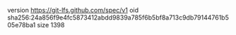 version https://git-lfs.github.com/spec/v1
oid sha256:24a856f9e4fc5873412abdd9839a785f6b5bf8a713c9db79144761b505e78ba1
size 1398
